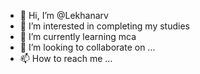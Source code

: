 - 👋 Hi, I’m @Lekhanarv
- 👀 I’m interested in completing my studies
- 🌱 I’m currently learning mca
- 💞️ I’m looking to collaborate on ...
- 📫 How to reach me ...

<!---
Lekhanarv/Lekhanarv is a ✨ special ✨ repository because its `README.md` (this file) appears on your GitHub profile.
You can click the Preview link to take a look at your changes.
--->
